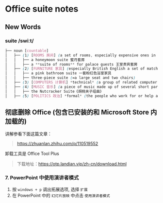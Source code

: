 # Office suite notes

## New Words

### suite /swiːt/
```css
├── noun [countable]
│   ├── (1) [ROOMS 房间] (a set of rooms, especially expensive ones in a hotel) 套房〔尤指酒店豪华套房〕:
│   │   ├── a honeymoon suite 蜜月套房
│   │   ├── a **suite of rooms** for palace guests 王室贵宾套房
│   ├── (2) [FURNITURE 家具] (especially British English a set of matching furniture for a room) 一套家具:
│   │   ├── a pink bathroom suite 一套粉红色浴室家具
│   │   ├── three-piece suite (=a large seat and two chairs)
│   ├── (3) [COMPUTERS 计算机] *technical* (a group of related computer programs) 套件
│   ├── (4) [MUSIC 音乐] (a piece of music made up of several short parts) 组曲:
│   │   ├── the Nutcracker Suite《胡桃夹子组曲》
│   ├── (5) [POLITICS 政治] *formal* (the people who work for or help an important person)〔要人的〕一批随员[随从] SYN  retinue
```






## 彻底删除 Office (包含已安装的和 Microsoft Store 内加载的)

讲解参看下面这篇文章：

> https://zhuanlan.zhihu.com/p/110519552

卸载工具是 Office Tool Plus

> 下载地址：https://otp.landian.vip/zh-cn/download.html



### 7. PowerPoint 中使用演讲者模式
1. 按 `windows + p` 调出拓展选项, 选择 `扩展`
1. 在 PowerPoint 中的 `幻灯片放映` 中点击 `使用演讲者模式` 